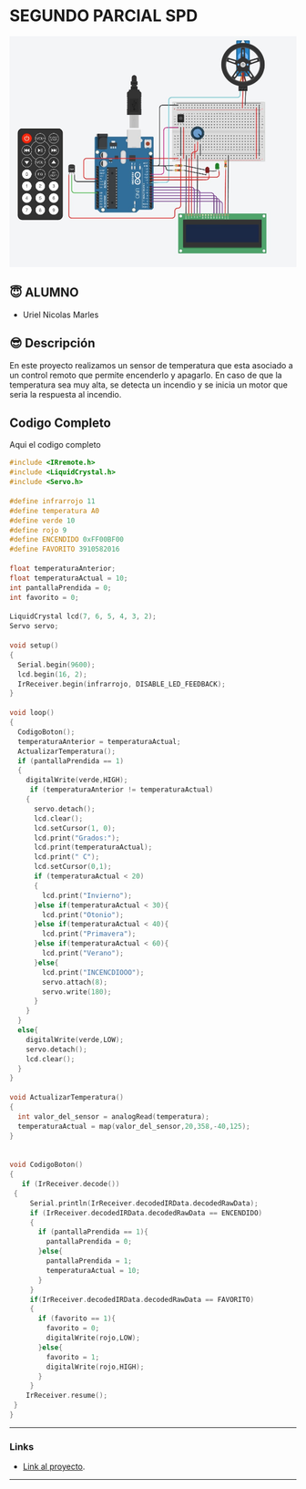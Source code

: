 # SEGUNDO PARCIAL SPD
![Tinkercad](./img/ArduinoTinkercad.jpg)


## :innocent: ALUMNO
- Uriel Nicolas Marles


## :sunglasses: Descripción
En este proyecto realizamos un sensor de temperatura que esta asociado a un control remoto que permite encenderlo y apagarlo. En caso de que la temperatura sea muy alta, se detecta un incendio y se inicia un motor que seria la respuesta al incendio.

## Codigo Completo
Aqui el codigo completo 

~~~ C (lenguaje en el que esta escrito)
#include <IRremote.h>
#include <LiquidCrystal.h>
#include <Servo.h>

#define infrarrojo 11
#define temperatura A0
#define verde 10
#define rojo 9
#define ENCENDIDO 0xFF00BF00
#define FAVORITO 3910582016

float temperaturaAnterior;
float temperaturaActual = 10;
int pantallaPrendida = 0;
int favorito = 0;

LiquidCrystal lcd(7, 6, 5, 4, 3, 2);
Servo servo;

void setup()
{
  Serial.begin(9600);
  lcd.begin(16, 2);
  IrReceiver.begin(infrarrojo, DISABLE_LED_FEEDBACK);
}

void loop()
{
  CodigoBoton();
  temperaturaAnterior = temperaturaActual;
  ActualizarTemperatura();
  if (pantallaPrendida == 1)
  {
    digitalWrite(verde,HIGH);
     if (temperaturaAnterior != temperaturaActual)
    {
      servo.detach();
      lcd.clear();
      lcd.setCursor(1, 0);
      lcd.print("Grados:");
      lcd.print(temperaturaActual);
      lcd.print(" C");
      lcd.setCursor(0,1);
      if (temperaturaActual < 20)
      {
        lcd.print("Invierno");
      }else if(temperaturaActual < 30){
        lcd.print("Otonio");
      }else if(temperaturaActual < 40){
        lcd.print("Primavera");
      }else if(temperaturaActual < 60){
        lcd.print("Verano");
      }else{
        lcd.print("INCENCDIOOO");
        servo.attach(8);
        servo.write(180);
      }
    }
  }
  else{
    digitalWrite(verde,LOW);
    servo.detach();
    lcd.clear();
  }
}

void ActualizarTemperatura()
{
  int valor_del_sensor = analogRead(temperatura);
  temperaturaActual = map(valor_del_sensor,20,358,-40,125);
}


void CodigoBoton()
{
   if (IrReceiver.decode())
 {
     Serial.println(IrReceiver.decodedIRData.decodedRawData);
     if (IrReceiver.decodedIRData.decodedRawData == ENCENDIDO)
     {
       if (pantallaPrendida == 1){
         pantallaPrendida = 0;
       }else{
         pantallaPrendida = 1;
         temperaturaActual = 10;
       }
     }
     if(IrReceiver.decodedIRData.decodedRawData == FAVORITO)
     {
       if (favorito == 1){
         favorito = 0;
         digitalWrite(rojo,LOW);
       }else{
         favorito = 1;
         digitalWrite(rojo,HIGH);
       }
     }
    IrReceiver.resume();
 }
}
~~~

---
### Links
- [Link al proyecto](https://www.tinkercad.com/things/1lhiMsgpw3g-urielmarlesparcial2/editel?sharecode=3FgeZg1o49HyM2X8le240eNVXbdCXSU94oSwAiaKVVg).

---






